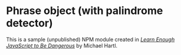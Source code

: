 # Phrase object (with palindrome detector)

This is a sample (unpublished) NPM module created in [*Learn Enough JavaScript to Be Dangerous*](https://www.learnenough.com/javascript-tutorial) by Michael Hartl.

